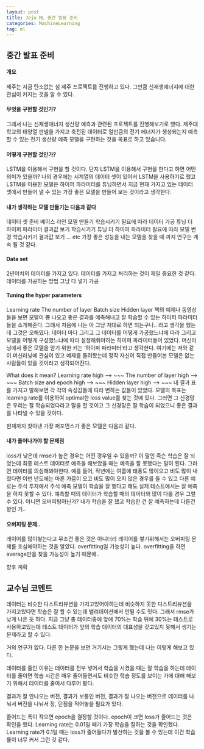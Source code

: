 ```yaml
---
layout: post
title: Jeju ML 중간 발표 준비
categories: MachineLearning
tag: ml
---
```


## 중간 발표 준비

#### 개요
제주는 지금 탄소없는 섬 제주 프로젝트를 진행하고 있다.
그만큼 신재생에너지에 대한 관심이 커지는 것을 알 수 있다.

#### 무엇을 구현할 것인가?
그래서 나는 신재생에너지 생산량 예측과 관련된 프로젝트를 진행해보기로 했다.
제주대학교의 태양열 판넬을 가지고 축전된 데이터로 얼만큼의 전기 에너지가 생성되는지 예측할 수 있는 전기 생산량 예측 모델을 구현하는 것을 목표로 하고 있습니다.

#### 어떻게 구현할 것인가?
LSTM을 이용해서 구현을 할 것이다.
단지 LSTM을 이용해서 구현을 한다고 하면 어떤의미가 있을까?
나의 경우에는 시계열의 데이터 셋이 있어서 LSTM을 사용하기로 했고
LSTM을 이용한 모델은 하이퍼 파라미터를 튜닝하면서 지금 현재 가지고 있는 데이터 셋에서 만들어 낼 수 있는 가장 좋은 모델을 만들어 보는 것이라고 생각한다.

#### 내가 생각하는 모델 만들기는 다음과 같다
데이터 셋 준비
베이스 라인 모델 만들기
학습시키기
필요에 따라 데이터 가공
튜닝 더 하이퍼 파라미터
결과값 보기
학습시키기
튜닝 더 하이퍼 파라미터
필요에 따라 모델 변경
학습시키기
결과값 보기 … etc 가장 좋은 성능을 내는 모델을 찾을 때 까지 연구는 계속 될 것 같다.

#### Data set
2년어치의 데이터를 가지고 있다.
데이터를 가지고 처리하는 것이 제일 중요한 것 같다.
데이터를 가공하는 방법
그냥 다 넣기
가공

#### Tuning the hyper parameters
Learning rate
The number of layer
Batch size
Hidden layer
책의 예제나 동영상들을 보면 모델이 뿅 나오고 좋은 결과를 예측해내고 잘 학습할 수 있는 하이퍼 파라미터들을 소개해준다. 그래서 처음에 나는 아 그냥 저대로 하면 되는구나.. 라고 생각을 했는데
그것은 오해였다.
데이터 마다 그리고 그 데이터를 어떻게 가공했느냐에 따라 그리고 모델을 어떻게 구성했느냐에 따라 설정해줘야하는 하이퍼 파라미터들이 있었다.
머신러닝에서 좋은 모델을 얻기 위한 키는 ‘하이퍼 파라미터’라고 생각한다.
여기에는 저와 같이 머신러닝에 관심이 있고 예제를 돌려봤는데 정작 자신이 직접 만들어본 모델은 없는 사람들이 있을 것이라고 생각되어진다.

What does it mean?
Learning rate high —> ~~~
The number of layer high —> ~~~
Batch size and epoch high —> ~~~
Hidden layer high —> ~~~
내 결과 표를 가지고 말해보면 각 각의 속성값들에 따라 변하는 값들이 있었다.
모델의 목표는 learning rate를 이용하여 optimal한 loss value를 찾는 것에 있다.
그러면 그 신경망은 우리는 잘 학습되었다라고 말을 할 것이고
그 신경망은 잘 학습이 되었으니 좋은 결과를 나타낼 수 있을 것이다.

현재까지 찾아낸 가장 퍼포먼스가 좋은 모델은 다음과 같다.


#### 내가 풀어나가야 할 문제점
loss가 낮은데 rmse가 높은 경우는 어떤 경우일 수 있을까?
이 말인 즉슨 학습은 잘 되었는데 최종 테스트 데이터로 예측을 해보았을 때는 예측을 잘 못했다는 말이 된다. 그러면 데이터를 의심해봐야한다. 예를 들어, 작년에는 여름에 태풍도 많이오고 비도 많이 내렸다면 이번 년도에는 마른 가뭄이 오고 비도 많이 오지 않은 경우를 들 수 있고 다른 예로는 주식 투자에서 주식 예측 모델이 학습을 잘 했다고 해도 실제 테스트에서는 잘 예측을 하지 못할 수 있다. 예측할 때의 데이터가 학습할 때의 데이터와 많이 다를 경우 그럴 수 있다.
아니면 오버피팅아닌가? 내가 학습을 잘 했고 학습한 건 잘 예측하는데 다른건 꽝인 거..

#### 오버피팅 문제..
레이어를 많이쌓는다고 무조건 좋은 것은 아니더라
레이어를 쌓기위해서는 오버피팅 문제를 조심해야하는 것을 알았다.
overfitting일 가능성이 높다.
overfitting을 하면 average만을 찾을 가능성이 높기 때문에..


향후 계획

## 교수님 코멘트

데이터는 비슷한 디스트리뷰션을 가지고있어야하는데
비슷하지 못한 디스트리뷰션을 가지고있다면 학습은 잘 할 수 있는데 밸리데이션에서 안될 수도 잇다.
그래서 rmse가 낮게 나온 듯 하다.
지금 그냥 총 데이터중에 앞에 70%는 학습 뒤에 30%는 테스트로 사용하고있는데 테스트 데이터가 앞의 학습 데이터의 대표성을 갖고있지 못해서 생기는 문제라고 할 수 있다.

거의 연구가 없다.
다른 한 논문을 보면 거기서는 그렇게 했는데
나는 이렇게 해보고 있다.

데이터를 줄인 이유는 데이터를 전부 넣어서 학습을 시켰을 때는 잘 학습을 하는데
데이터를 줄이면 학습 시간은 매우 줄어들면서도 비슷한 학습 정도를 보이는 가에 대해 해보기 위해서 데이터를 줄여서 다루어 봤다.

결과가 잘 안나오는 버전, 결과가 보통인 버전, 결과가 잘 나오는 버전으로 데이터를 나눠서
버전을 나눠서 장, 단점을 적어놓을 필요가 있다.

줄어드는 폭이 작으면 epoch을 결정할 것이다.
epoch이 크면 loss가 줄어드는 것은 확인을 했다.
Learning rate는 0.01일 때가 가장 학습을 잘하는 것을 확인했다.
Learning rate가 0.1일 때는 loss가 줄어들다가 발산하는 것을 볼 수 있는데 이건 학습률이 너무 커서 그런 것 같다.
